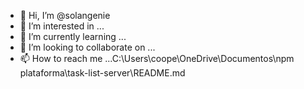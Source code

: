 - 👋 Hi, I’m @solangenie
- 👀 I’m interested in ...
- 🌱 I’m currently learning ...
- 💞️ I’m looking to collaborate on ...
- 📫 How to reach me ...C:\Users\coope\OneDrive\Documentos\npm plataforma\task-list-server\README.md


<!---
solangenie/solangenie is a ✨ special ✨ repository because its `README.md` (this file) appears on your GitHub profile.
You can click the Preview link to take a look at your changes.
--->
      
